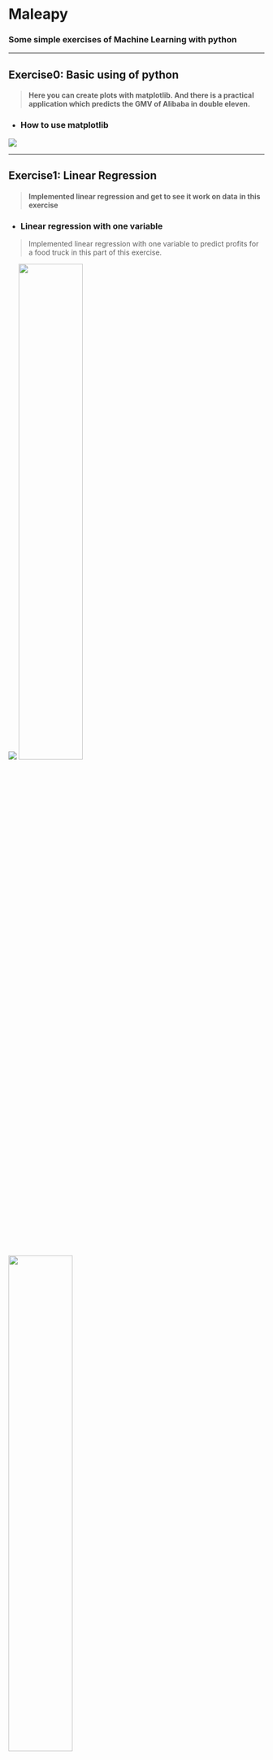 # Maleapy
### Some simple exercises of Machine Learning with python

---

## Exercise0: Basic using of python
> #### Here you can create plots with matplotlib. And there is a practical application which predicts the GMV of Alibaba in double eleven. 

* ### How to use matplotlib
![](imgdocs/images/ex0_aligmv1.png)

---

## Exercise1: Linear Regression
> #### Implemented linear regression and get to see it work on data in this exercise

* ### Linear regression with one variable
> Implemented linear regression with one variable to predict profits for a food truck in this part of this exercise.

![](imgdocs/images/ex1_one1.png)
<img src="imgdocs/images/ex1_one2.png" width="50%"/><img src="imgdocs/images/ex1_one3.png" width="50%"/>

* ### Linear regression with multiple variables
> Implemented linear regression with multiple variables to predict profits for a food truck In this part of this exercise. The following pictuer is a curve of cost function.

![](imgdocs/images/ex1_two1.png)

---

## Exercise2: Logistic Regression
> #### Implemented logistic regression and apply it to two different datasets in this exercise.

* ### Unregularized Logistic Regression
> This exercise will program logstic regression to build a classification model that estimates an applicant’s probability of admission based the scores from those two exams. 

![](imgdocs/images/ex2_one1.png)

* ### Regularized Logistic Regression
> This exercise will implement regularized logistic regression to predict whether microchips from a fabrication plant passes quality assurance (QA).  

![](imgdocs/images/ex2_two1.png)

---

## Exercise3: Multi-class Classification and Neural Networks
> #### Implemented one-vs-all logistic regression and used neural networks whose parameters had been calculated to recognize hand-written digits.

* ### Multi-class Classification
> This part of the exercise extended the previous implemention of logistic regression and applied it to one-vs-all classification on recognizition of handwritten digits.

![](imgdocs/images/ex3_one1.png)

* ### Neural Networks
> This part of the exercise implemented a neural network to recognize handwritten digits using the same training set as before. The neural network can be able to represent complex models that form non-linear hypotheses. 

The accuracy rate of neural network on training set is :
![](imgdocs/images/ex3_two1.png)

---

## Exercise4: Neural Networks Learning
> #### Implemented the backpropagation algorithm for neural networks and applied it to the task of hand-written digit recognition.

* ### Regularized cost function
> Implemented and tested the regularized cost function and feedforward propagation.

![](imgdocs/images/ex4_one1.png)
Selected 100 pictures to predict and showed results dynamicly:
![](imgdocs/images/ex4_one2.gif)

* ### Backpropagation
> Implemented the backpropagation algorithm to compute the gradient for the neural network cost function.
